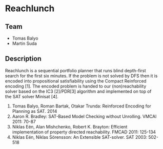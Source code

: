 Reachlunch
=======

Team
----
* Tomas Balyo
* Martin Suda


Description
-----------
Reachlunch is a sequential portfolio planner that runs blind depth-first search for the first six minutes. If the problem is not solved by DFS then it is encoded into propositional satisfiability using the Compact Reinforced encoding [1]. The encoded problem is handed to our (non)reachability solver based on the IC3 [2]/PDR[3] algorithm and implemented on top of the SAT solver Minisat [4].

1. Tomas Balyo, Roman Bartak, Otakar Trunda: Reinforced Encoding for Planning as SAT. 2014
2. Aaron R. Bradley: SAT-Based Model Checking without Unrolling. VMCAI 2011: 70-87
3. Niklas Eén, Alan Mishchenko, Robert K. Brayton: Efficient implementation of property directed reachability. FMCAD 2011: 125-134
4.  Niklas Eén, Niklas Sörensson: An Extensible SAT-solver. SAT 2003: 502-518

